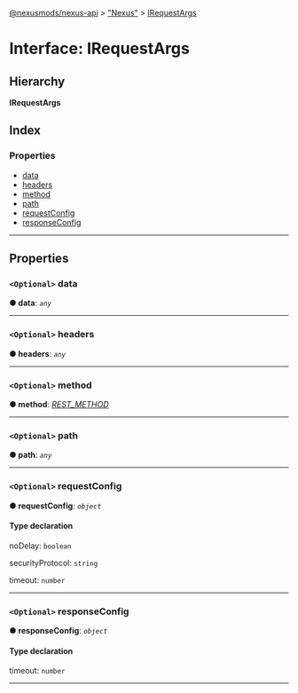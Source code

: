 [@nexusmods/nexus-api](../README.md) > ["Nexus"](../modules/_nexus_.md) > [IRequestArgs](../interfaces/_nexus_.irequestargs.md)

# Interface: IRequestArgs

## Hierarchy

**IRequestArgs**

## Index

### Properties

* [data](_nexus_.irequestargs.md#data)
* [headers](_nexus_.irequestargs.md#headers)
* [method](_nexus_.irequestargs.md#method)
* [path](_nexus_.irequestargs.md#path)
* [requestConfig](_nexus_.irequestargs.md#requestconfig)
* [responseConfig](_nexus_.irequestargs.md#responseconfig)

---

## Properties

<a id="data"></a>

### `<Optional>` data

**● data**: *`any`*

___
<a id="headers"></a>

### `<Optional>` headers

**● headers**: *`any`*

___
<a id="method"></a>

### `<Optional>` method

**● method**: *[REST_METHOD](../modules/_nexus_.md#rest_method)*

___
<a id="path"></a>

### `<Optional>` path

**● path**: *`any`*

___
<a id="requestconfig"></a>

### `<Optional>` requestConfig

**● requestConfig**: *`object`*

#### Type declaration

 noDelay: `boolean`

 securityProtocol: `string`

 timeout: `number`

___
<a id="responseconfig"></a>

### `<Optional>` responseConfig

**● responseConfig**: *`object`*

#### Type declaration

 timeout: `number`

___

